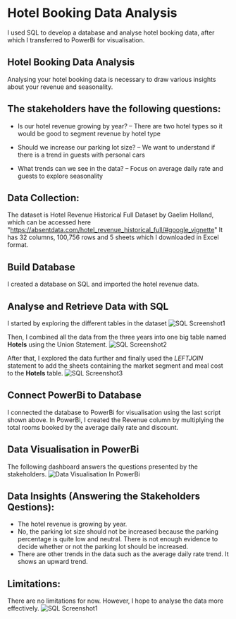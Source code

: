 # Hotel Booking Data Analysis
I used SQL to develop a database and analyse hotel booking data, after which I transferred to PowerBi for visualisation.

## Hotel Booking Data Analysis
Analysing your hotel booking data is necessary to draw various insights about your revenue and seasonality.

## The stakeholders have the following questions:
- Is our hotel revenue growing by year? – There are two hotel types so it would be good to segment revenue by hotel type

- Should we increase our parking lot size? – We want to understand if there is a trend in guests with personal cars

- What trends can we see in the data? – Focus on average daily rate and guests to explore seasonality

## Data Collection:
The dataset is Hotel Revenue Historical Full Dataset by Gaelim Holland, which can be accessed here "https://absentdata.com/hotel_revenue_historical_full/#google_vignette"
It has 32 columns, 100,756 rows and 5 sheets which I downloaded in Excel format.

## Build Database
I created a database on SQL and imported the hotel revenue data.

## Analyse and Retrieve Data with SQL
I started by exploring the different tables in the dataset
![SQL Screenshot1](https://user-images.githubusercontent.com/116668601/218734430-899590e0-53f4-4c5f-bc7a-3da7b3c95f19.png)

Then, I combined all the data from the three years into one big table named **Hotels** using the Union Statement.
![SQL Screenshot2](https://user-images.githubusercontent.com/116668601/218734580-1f9182e8-0523-4bdb-93e7-72fa9da884df.png)

After that, I explored the data further and finally used the _LEFTJOIN_ statement to add the sheets containing the market segment and meal cost to the **Hotels** table.
![SQL Screenshot3](https://user-images.githubusercontent.com/116668601/218734719-46888b29-9274-48c9-81ab-abab6f2a3f50.png)


## Connect PowerBi to Database
I connected the database to PowerBi for visualisation using the last script shown above. In PowerBi, I created the Revenue column by multiplying the total rooms booked by the average daily rate and discount.

## Data Visualisation in PowerBi
The following dashboard answers the questions presented by the stakeholders.
![Data Visualisation In PowerBi](https://user-images.githubusercontent.com/116668601/218734918-79132696-69cd-4993-ae95-62c4b308ce58.png)

## Data Insights (Answering the Stakeholders Qestions):
- The hotel revenue is growing by year.
- No, the parking lot size should not be increased because the parking percentage is quite low and neutral. There is not enough evidence to decide whether or not the parking lot should be increased.
- There are other trends in the data such as the average daily rate trend. It shows an upward trend.

## Limitations:
There are no limitations for now. However, I hope to analyse the data more effectively.
![SQL Screenshot1](https://user-images.githubusercontent.com/116668601/218740091-b72fab5c-f5a2-4043-b685-0b3d3febf75e.png)
